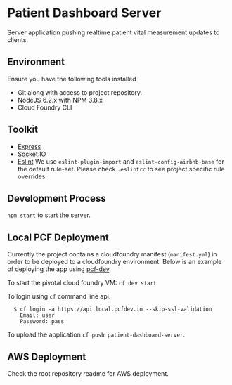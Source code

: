 # Patient Dashboard Server

Server application pushing realtime patient vital measurement updates to clients.

## Environment

Ensure you have the following tools installed

- Git along with access to project repository.
- NodeJS 6.2.x with NPM 3.8.x
- Cloud Foundry CLI

## Toolkit

- [Express](http://expressjs.com/)
- [Socket.IO](http://socket.io/)
- [Eslint](http://eslint.org/) We use `eslint-plugin-import` and `eslint-config-airbnb-base` for the default rule-set. Please check `.eslintrc` to see project specific rule overrides.

## Development Process

`npm start` to start the server.

## Local PCF Deployment

Currently the project contains a cloudfoundry manifest (`manifest.yml`) in order to be deployed to a cloudfoundry environment. Below is an example of deploying the app using [pcf-dev](https://docs.pivotal.io/pcf-dev/index.html).

To start the pivotal cloud foundry VM: `cf dev start`

To login using `cf` command line api.
```
  $ cf login -a https://api.local.pcfdev.io --skip-ssl-validation
    Email: user
    Password: pass
```
To upload the application `cf push patient-dashboard-server`.

## AWS Deployment

Check the root repository readme for AWS deployment.
